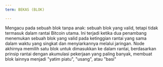 ```yaml
---
term: BEKAS (BLOK)

---
```

Mengacu pada sebuah blok tanpa anak: sebuah blok yang valid, tetapi tidak termasuk dalam rantai Bitcoin utama. Ini terjadi ketika dua penambang menemukan sebuah blok yang valid pada ketinggian rantai yang sama dalam waktu yang singkat dan menyiarkannya melalui jaringan. Node akhirnya memilih satu blok untuk dimasukkan ke dalam rantai, berdasarkan prinsip rantai dengan akumulasi pekerjaan yang paling banyak, membuat blok lainnya menjadi "yatim piatu", "usang", atau "basi"